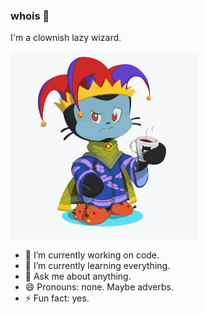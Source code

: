 ### whois 👀

I'm a clownish lazy wizard.

<img src="https://github.com/renanrodrigo/renanrodrigo/blob/master/octocat.png" width="300">

- 🔭 I’m currently working on code.
- 🌱 I’m currently learning everything.
- 💬 Ask me about anything.
- 😄 Pronouns: none. Maybe adverbs.
- ⚡ Fun fact: yes.
